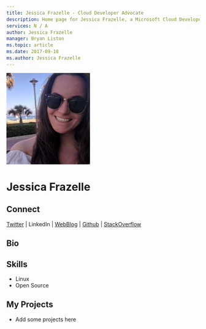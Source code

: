 ```yaml
---
title: Jessica Frazelle - Cloud Developer Advocate
description: Home page for Jessica Frazelle, a Microsoft Cloud Developer Advocate
services: N / A
author: Jessica Frazelle
manager: Bryan Liston
ms.topic: article
ms.date: 2017-09-18
ms.author: Jessica Frazelle
---
```


![Image of Jessica Frazelle](media/profiles/jessica-frazelle.png)

# Jessica Frazelle


## Connect
[Twitter](https://twitter.com/jessfraz) | LinkedIn | [WebBlog](https://blog.jessfraz.com/) | [Github](https://github.com/jessfraz) | [StackOverflow](https://stackoverflow.com/users/1250388/jessie-frazelle)

## Bio



## Skills

* Linux
* Open Source


## My Projects

* Add some projects here
